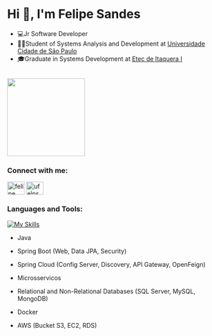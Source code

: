 <h1>Hi 👋, I'm Felipe Sandes</h1>

- 💻Jr Software Developer 
- 👨‍💻Student of Systems Analysis and Development at <a href="https://www.unicid.edu.br" target="blank_">Universidade Cidade de São Paulo</a>
- 🎓Graduate in Systems Development at <a href="https://www.vestibulinhoetec.com.br/unidades-cursos/escola.asp?c=128" target="blank_">Etec de Itaquera I</a>

<br>

<img height="180em" src="https://github-readme-stats.vercel.app/api/top-langs/?username=ufelps&layout=compact&langs_count=4&theme=dark"/> 


<h3 align="left">Connect with me:</h3>
<p align="left">
<a href="https://www.linkedin.com/in/felipe-sandes-6baa19213/" target="blank"><img align="center" src="https://raw.githubusercontent.com/rahuldkjain/github-profile-readme-generator/master/src/images/icons/Social/linked-in-alt.svg" alt="felipe sandes" height="30" width="40" /></a>
<a href="https://instagram.com/ufelps_" target="blank"><img align="center" src="https://raw.githubusercontent.com/rahuldkjain/github-profile-readme-generator/master/src/images/icons/Social/instagram.svg" alt="ufelps_" height="30" width="40" /></a>
</p>

<h3 align="left">Languages and Tools:</h3>

[![My Skills](https://skillicons.dev/icons?i=java,spring,aws,docker,react,mysql,postgres,idea&theme=dark)](https://skillicons.dev)

- Java

- Spring Boot (Web, Data JPA, Security)

- Spring Cloud (Config Server, Discovery, API Gateway, OpenFeign)

- Microsservicos

- Relational and Non-Relational Databases (SQL Server, MySQL, MongoDB)

- Docker

- AWS (Bucket S3, EC2, RDS)
